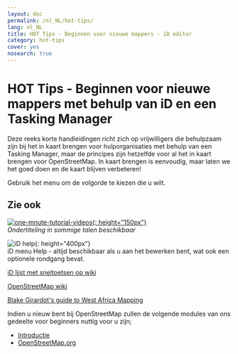 ```yaml
---
layout: doc
permalink: /nl_NL/hot-tips/
lang: nl_NL
title: HOT Tips - Beginnen voor nieuwe mappers - iD editor
category: hot-tips
cover: yes
nosearch: true
---
```


HOT Tips - Beginnen voor nieuwe mappers met behulp van iD en een Tasking Manager
================

Deze reeks korte handleidingen richt zich op vrijwilligers die behulpzaam zijn bij het in kaart brengen voor hulporganisaties met behulp van een Tasking Manager, maar de principes zijn hetzelfde voor al het in kaart brengen voor OpenStreetMap. In kaart brengen is eenvoudig, maar laten we het goed doen en de kaart blijven verbeteren!

Gebruik het menu om de volgorde te kiezen die u wilt.  

Zie ook  
---------

[![one-mnute-tutorial-videos]{: height="150px"}](https://www.youtube.com/playlist?list=PLb9506_-6FMHZ3nwn9heri3xjQKrSq1hN "Humanitarian OpenStreetMap Team - One minute Tutorial Videos")  
*Ondertiteling in sommige talen beschikbaar*  

![iD help]{: height="400px"}  
iD menu Help - altijd beschikbaar als u aan het bewerken bent, wat ook een optionele rondgang bevat.    
  
[iD lijst met sneltoetsen op wiki](https://wiki.openstreetmap.org/wiki/ID/Shortcuts)  

[OpenStreetMap wiki](https://wiki.openstreetmap.org/wiki/Main_Page)  

[Blake Girardot's guide to West Africa Mapping](https://wiki.openstreetmap.org/wiki/User:Bgirardot/West_African_HOT_Mapping_Tips)  

Indien u nieuw bent bij OpenStreetMap zullen de volgende modules van ons gedeelte voor beginners nuttig voor u zijn;  

-  [Introductie](/nl_NL/beginner/introduction/)  
-  [OpenStreetMap.org](/nl_NL/beginner/start-osm/)



[HOT-logo met tekst]:/images/hot-tips/Hot_logo_with_text.svg
[iD help]:/images/hot-tips/iD-help.png "iD menu Help - altijd beschikbaar als u aan het bewerken bent en ook een optionele rondgang bevat."
[one-mnute-tutorial-videos]: /images/hot-tips/one-mnute-tutorial-videos.png "Humanitarian OpenStreetMap Team One-Minute Tutorial Videos"
